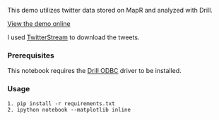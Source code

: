 This demo utilizes twitter data stored on MapR and analyzed with Drill.

[View the demo online](http://nbviewer.ipython.org/github/cjmatta/drill_ipython_notebook/blob/master/Twitter%20Drill%20Pandas.ipynb)

I used [TwitterStream](https://github.com/cjmatta/TwitterStream) to download the tweets.

### Prerequisites
This notebook requires the [Drill ODBC](http://package.mapr.com/tools/MapR-ODBC/) driver to be installed.

### Usage
```
1. pip install -r requirements.txt
2. ipython notebook --matplotlib inline
```
